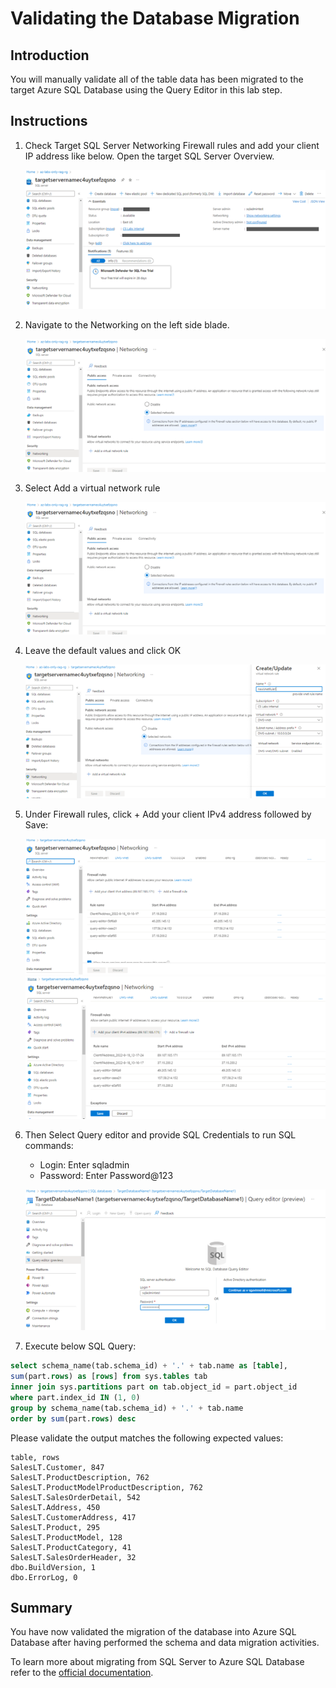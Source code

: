 # Validating the Database Migration

## Introduction

You will manually validate all of the table data has been migrated to the target Azure SQL Database using the Query Editor in this lab step.

## Instructions

1. Check Target SQL Server Networking Firewall rules and add your client IP address like below. Open the target SQL Server Overview.

    ![DMS](assets/1.png)

2. Navigate to the Networking on the left side blade.

    ![DMS](assets/2.png)

3. Select Add a virtual network rule

    ![DMS](assets/3.png)

4. Leave the default values and click OK

    ![DMS](assets/4.png)

5. Under Firewall rules, click + Add your client IPv4 address followed by Save:

    ![DMS](assets/5.png)
    ![DMS](assets/6.png)

6. Then Select Query editor and provide SQL Credentials to run SQL commands:
    - Login: Enter sqladmin
    - Password: Enter Password@123

    ![DMS](assets/7.png)

7. Execute below SQL Query: 

``` SQL
select schema_name(tab.schema_id) + '.' + tab.name as [table],
sum(part.rows) as [rows] from sys.tables tab        
inner join sys.partitions part on tab.object_id = part.object_id
where part.index_id IN (1, 0)
group by schema_name(tab.schema_id) + '.' + tab.name
order by sum(part.rows) desc
```

Please validate the output matches the following expected values:

```
table, rows
SalesLT.Customer, 847
SalesLT.ProductDescription, 762
SalesLT.ProductModelProductDescription, 762
SalesLT.SalesOrderDetail, 542
SalesLT.Address, 450
SalesLT.CustomerAddress, 417
SalesLT.Product, 295
SalesLT.ProductModel, 128
SalesLT.ProductCategory, 41
SalesLT.SalesOrderHeader, 32
dbo.BuildVersion, 1
dbo.ErrorLog, 0
```

## Summary
You have now validated the migration of the database into Azure SQL Database after having performed the schema and data migration activities. 

To learn more about migrating from SQL Server to Azure SQL Database refer to the [official documentation](https://learn.microsoft.com/en-ca/azure/dms/tutorial-sql-server-to-azure-sql).

